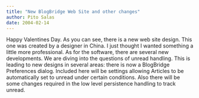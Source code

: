 ```yaml
---
title: "New BlogBridge Web Site and other changes"
author: Pito Salas
date: 2004-02-14
---
```




Happy Valentines Day. As you can see, there is a new web site design. This one
was created by a designer in China. I just thought I wanted something a little
more professional. As for the software, there are several new developments. We
are diving into the questions of unread handling. This is leading to new
designs in several areas: there is now a BlogBridge Preferences dialog.
Included here will be settings allowing Articles to be automatically set to
unread under certain conditions. Also there will be some changes required in
the low level persistence handling to track unread.


